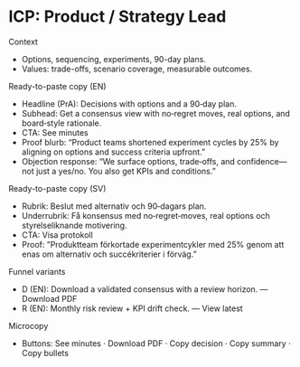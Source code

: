 # ICP: Product / Strategy Lead

Context
- Options, sequencing, experiments, 90-day plans.
- Values: trade-offs, scenario coverage, measurable outcomes.

Ready-to-paste copy (EN)
- Headline (PrA): Decisions with options and a 90‑day plan.
- Subhead: Get a consensus view with no‑regret moves, real options, and board‑style rationale.
- CTA: See minutes
- Proof blurb: “Product teams shortened experiment cycles by 25% by aligning on options and success criteria upfront.”
- Objection response: “We surface options, trade‑offs, and confidence—not just a yes/no. You also get KPIs and conditions.”

Ready-to-paste copy (SV)
- Rubrik: Beslut med alternativ och 90‑dagars plan.
- Underrubrik: Få konsensus med no‑regret‑moves, real options och styrelseliknande motivering.
- CTA: Visa protokoll
- Proof: ”Produktteam förkortade experimentcykler med 25% genom att enas om alternativ och succékriterier i förväg.”

Funnel variants
- D (EN): Download a validated consensus with a review horizon. — Download PDF
- R (EN): Monthly risk review + KPI drift check. — View latest

Microcopy
- Buttons: See minutes · Download PDF · Copy decision · Copy summary · Copy bullets
